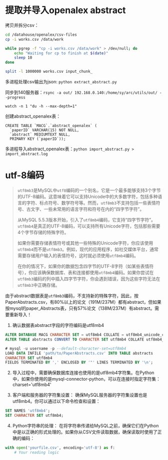 
# 提取并导入openalex abstract

拷贝并拆分csv：

```sh
cd /datahouse/openalex/csv-files
cp -i works.csv /data/work

while pgrep -f "cp -i works.csv /data/work" > /dev/null; do
    echo "Waiting for cp to finish at $(date)"
    sleep 10
done

split -l 1000000 works.csv input_chunk_
```

多进程处理csv输出为json: `python extract_abstract.py`

同步到140服务器：`rsync -a out/ 192.168.0.140:/home/sy/arc/utils/out/ --progress`

`watch -n 1 "du -h --max-depth=1"`

创建abstract_openalex表：
```
CREATE TABLE `MACG`.`abstract_openalex` (
  `paperID` VARCHAR(15) NOT NULL,
  `abstract` MEDIUMTEXT NULL,
  PRIMARY KEY (`paperID`));
```

多进程导入abstract_openalex表：`python import_abstract.py > import_abstract.log`

# utf-8编码

> `utf8mb3`是MySQL中`utf8`编码的一个别名，它是一个最多能够支持3个字节的UTF-8编码。这意味着它可以支持Unicode中的大多数字符，包括多种语言的字符、标点符号、数学符号等。然而，`utf8mb3`不支持包括一些表情符号、古文字、一些未常用的语言字符和符号在内的“四字节字符”。
>
> 从MySQL 5.5.3版本开始，引入了`utf8mb4`编码，它支持“四字节字符”。`utf8mb4`是真正的UTF-8编码，可以支持所有Unicode字符，包括那些需要4个字节存储的特殊字符。
>
> 如果你需要存储表情符号或其他一些特殊的Unicode字符，你应该使用`utf8mb4`而不是`utf8mb3`。例如，现代的应用程序，如社交媒体平台，通常需要存储用户输入的表情符号，这时就必须使用`utf8mb4`编码。
> 
> 在你的情况下，如果你的数据包含四字节的UTF-8字符（如某些表情符号），你应该确保数据库、表和连接都使用`utf8mb4`编码。如果你尝试在`utf8mb3`编码的列中插入四字节字符，你会遇到错误，因为这些字符无法在`utf8mb3`中正确存储。

由于abstract数据表是`utf8mb3`编码，不支持新的特殊字符，因此，按 PaperAbstracts.csv，有80%以上的论文（191M/237M）都有abstract，但如果按mysql的paper_Abstracts表，只有57%论文（138M/237M）有abstract。需要重新导入！

1. 确认数据表abstract字段的字符编码是utf8mb4
```sql
ALTER DATABASE MACG CHARACTER SET = utf8mb4 COLLATE = utf8mb4_unicode_ci;
ALTER TABLE abstracts CONVERT TO CHARACTER SET utf8mb4 COLLATE utf8mb4_unicode_ci;

# mysql -u username -p --default-character-set=utf8mb4
LOAD DATA INFILE 'path/to/PaperAbstracts.csv' INTO TABLE abstracts
CHARACTER SET utf8mb4
FIELDS TERMINATED BY ',' ENCLOSED BY '"' LINES TERMINATED BY '\n';
```

2. 导入过程中，需要确保数据库连接也使用的是utf8mb4字符集。在Python中，如果你使用的是mysql-connector-python，可以在连接时指定字符集：charset='utf8mb4'

3. 客户端和服务器的字符集设置：
确保MySQL服务器的字符集设置也是utf8mb4。你可以通过以下命令检查和设置：

```sql
SET NAMES 'utf8mb4';
SET CHARACTER SET utf8mb4;
```

4. Python字符串的处理：
在将字符串传递给MySQL之前，确保它们在Python中是以正确的形式处理的。如果你从CSV文件读取数据，确保读取时使用了正确的编码：

```python
with open('yourfile.csv', encoding='utf-8') as f:
    # Your reading logic
```